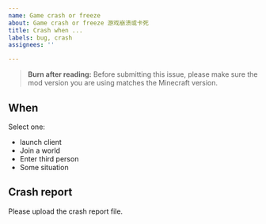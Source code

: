 ```yaml
---
name: Game crash or freeze
about: Game crash or freeze 游戏崩溃或卡死
title: Crash when ...
labels: bug, crash
assignees: ''

---
```


> **Burn after reading:** Before submitting this issue, please make sure the mod version you are using matches the Minecraft version.

## When

Select one:

* launch client
* Join a world
* Enter third person
* Some situation

## Crash report

Please upload the crash report file.
